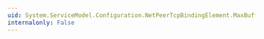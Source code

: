 ```yaml
---
uid: System.ServiceModel.Configuration.NetPeerTcpBindingElement.MaxBufferPoolSize
internalonly: False
---
```

